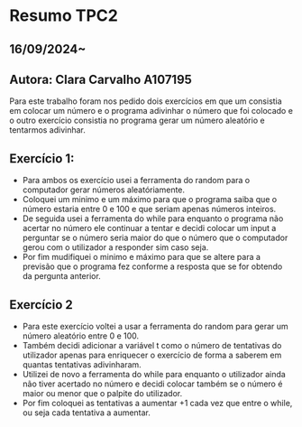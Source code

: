 # Resumo TPC2
## 16/09/2024~

## Autora: Clara Carvalho A107195
Para este trabalho foram nos pedido dois exercícios em que um consistia em colocar um número e o programa adivinhar o número que foi colocado e o outro exercício consistia no programa gerar  um número aleatório e tentarmos adivinhar.
## Exercício 1:
* Para ambos os exercício usei a ferramenta do random para o computador gerar números aleatóriamente.
* Coloquei um minimo e um máximo para que o programa saiba que o número estaria entre 0 e 100 e que seriam apenas números inteiros.
* De seguida usei a ferramenta do while para enquanto o programa não acertar no número ele continuar a tentar e decidi colocar um input a perguntar se o número seria maior do que o número que o computador gerou com o utilizador a responder sim caso seja.
* Por fim mudifiquei o minimo e máximo para que se altere para a previsão que o programa fez conforme a resposta que se for obtendo da pergunta anterior.

## Exercício 2
* Para este exercício voltei a usar a ferramenta do random para gerar um número aleatório entre 0 e 100.
* Também decidi adicionar a variável t como o número de tentativas do utilizador apenas para enriquecer o exercício de forma a saberem em quantas tentativas adivinharam.
* Utilizei de novo a ferramenta do while para enquanto o utilizador ainda não tiver acertado no número e decidi colocar também  se o número é maior ou menor que o palpite do utilizador.
* Por fim coloquei as tentativas a aumentar +1  cada vez que entre o while, ou seja cada tentativa a aumentar.